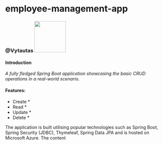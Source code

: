 # employee-management-app
### @Vytautas <img src="img.png" width="100" height="100" >
#### Introduction
_A fully fledged Spring
Boot application showcasing the basic CRUD operations in a real-world
scenario._

#### Features: <br>
* Create *
* Read *
* Update *
* Delete *


The application is built utilising popular technologies such as Spring
Boot, Spring Security (JDBC), Thymeleaf, Spring Data JPA and is hosted
on Microsoft Azure.
The content

